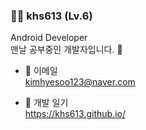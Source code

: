 ### 🙋‍♀️ khs613 (Lv.6)
Android Developer  
맨날 공부중인 개발자입니다. 🐶

- 📮 이메일  
kimhyesoo123@naver.com  

- 🎨 개발 일기  
https://khs613.github.io/  
